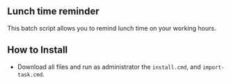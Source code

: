## Lunch time reminder

This batch script allows you to remind lunch time on your working hours.

## How to Install

* Download all files and run as administrator the `install.cmd`, and `import-task.cmd`.
